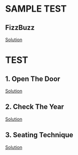 # SAMPLE TEST

## FizzBuzz

<a href = "https://github.com/aaryarajoju/cu-hackerrank/tree/main/Test-2%20(11%20Nov%202020)/Sample%20Test/FizzBuzz">Solution</a>

# TEST

## 1. Open The Door

<a href = "https://github.com/aaryarajoju/cu-hackerrank/blob/main/Test-2%20(11%20Nov%202020)/Test/Q1.%20Open%20the%20Door/">Solution</a>


## 2. Check The Year

<a href = "https://github.com/aaryarajoju/cu-hackerrank/blob/main/Test-2%20(11%20Nov%202020)/Test/Q2.%20Check%20the%20Year/">Solution</a>


## 3. Seating Technique

<a href = "https://github.com/aaryarajoju/cu-hackerrank/blob/main/Test-2%20(11%20Nov%202020)/Test/Q3.%20Seating%20Technique/">Solution</a>